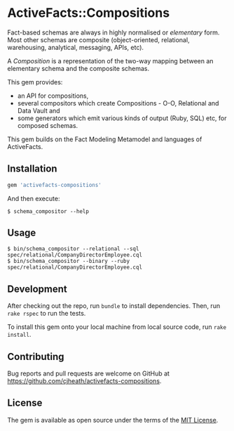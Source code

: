 # ActiveFacts::Compositions

Fact-based schemas are always in highly normalised or *elementary* form.
Most other schemas are composite (object-oriented, relational, warehousing, analytical, messaging, APIs, etc).

A *Composition* is a representation of the two-way mapping between an elementary schema and the composite schemas.

This gem provides:
* an API for compositions,
* several compositors which create Compositions - O-O, Relational and Data Vault and
* some generators which emit various kinds of output (Ruby, SQL) etc, for composed schemas.

This gem builds on the Fact Modeling Metamodel and languages of ActiveFacts.

## Installation

```ruby
gem 'activefacts-compositions'
```

And then execute:

    $ schema_compositor --help

## Usage

    $ bin/schema_compositor --relational --sql spec/relational/CompanyDirectorEmployee.cql
    $ bin/schema_compositor --binary --ruby spec/relational/CompanyDirectorEmployee.cql

## Development

After checking out the repo, run `bundle` to install dependencies. Then, run `rake rspec` to run the tests.

To install this gem onto your local machine from local source code, run `rake install`.

## Contributing

Bug reports and pull requests are welcome on GitHub at https://github.com/cjheath/activefacts-compositions.

## License

The gem is available as open source under the terms of the [MIT License](http://opensource.org/licenses/MIT).

